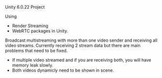 Unity 6.0.22 Project

Using 
- Render Streaming
- WebRTC
packages in Unity.

Broadcast multistreaming with more than one video sender and receiving all video streams.
Currently receiving 2 stream data but there are main problems that need to be fixed.
- If multiple video streamed and if you are receiving both, you will have memory leak slowly.
- Both videos dynamicly need to be shown in scene.
